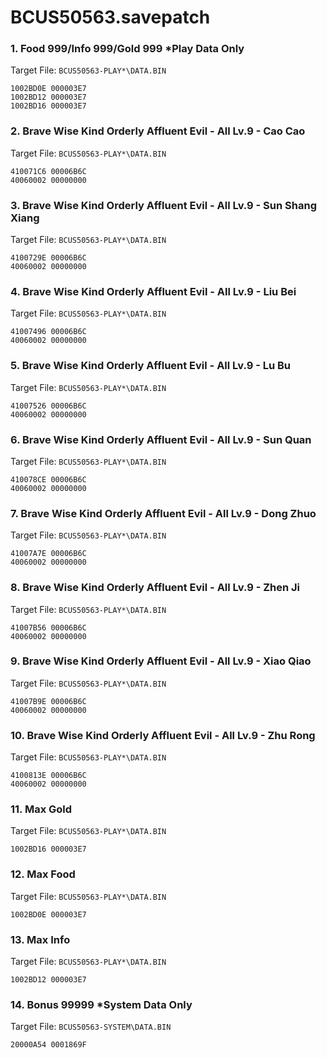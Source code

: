 # BCUS50563.savepatch

### 1. Food 999/Info 999/Gold 999 *Play Data Only

Target File: `BCUS50563-PLAY*\DATA.BIN`

```
1002BD0E 000003E7
1002BD12 000003E7
1002BD16 000003E7
```

### 2. Brave Wise Kind Orderly Affluent Evil - All Lv.9 - Cao Cao

Target File: `BCUS50563-PLAY*\DATA.BIN`

```
410071C6 00006B6C
40060002 00000000
```

### 3. Brave Wise Kind Orderly Affluent Evil - All Lv.9 - Sun Shang Xiang

Target File: `BCUS50563-PLAY*\DATA.BIN`

```
4100729E 00006B6C
40060002 00000000
```

### 4. Brave Wise Kind Orderly Affluent Evil - All Lv.9 - Liu Bei

Target File: `BCUS50563-PLAY*\DATA.BIN`

```
41007496 00006B6C
40060002 00000000
```

### 5. Brave Wise Kind Orderly Affluent Evil - All Lv.9 - Lu Bu

Target File: `BCUS50563-PLAY*\DATA.BIN`

```
41007526 00006B6C
40060002 00000000
```

### 6. Brave Wise Kind Orderly Affluent Evil - All Lv.9 - Sun Quan

Target File: `BCUS50563-PLAY*\DATA.BIN`

```
410078CE 00006B6C
40060002 00000000
```

### 7. Brave Wise Kind Orderly Affluent Evil - All Lv.9 - Dong Zhuo

Target File: `BCUS50563-PLAY*\DATA.BIN`

```
41007A7E 00006B6C
40060002 00000000
```

### 8. Brave Wise Kind Orderly Affluent Evil - All Lv.9 - Zhen Ji

Target File: `BCUS50563-PLAY*\DATA.BIN`

```
41007B56 00006B6C
40060002 00000000
```

### 9. Brave Wise Kind Orderly Affluent Evil - All Lv.9 - Xiao Qiao

Target File: `BCUS50563-PLAY*\DATA.BIN`

```
41007B9E 00006B6C
40060002 00000000
```

### 10. Brave Wise Kind Orderly Affluent Evil - All Lv.9 - Zhu Rong

Target File: `BCUS50563-PLAY*\DATA.BIN`

```
4100813E 00006B6C
40060002 00000000
```

### 11. Max Gold

Target File: `BCUS50563-PLAY*\DATA.BIN`

```
1002BD16 000003E7
```

### 12. Max Food

Target File: `BCUS50563-PLAY*\DATA.BIN`

```
1002BD0E 000003E7
```

### 13. Max Info

Target File: `BCUS50563-PLAY*\DATA.BIN`

```
1002BD12 000003E7
```

### 14. Bonus 99999 *System Data Only

Target File: `BCUS50563-SYSTEM\DATA.BIN`

```
20000A54 0001869F
```

